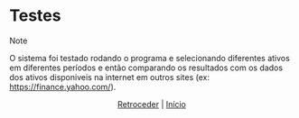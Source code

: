 # Testes

>[!NOTE]
O sistema foi testado rodando o programa e selecionando diferentes ativos em diferentes períodos e então comparando os resultados com os dados dos ativos disponiveis na internet em outros sites (ex: https://finance.yahoo.com/).

<div align="center">

[Retroceder](implementacao.md) | [Início](README.md)

</div>
